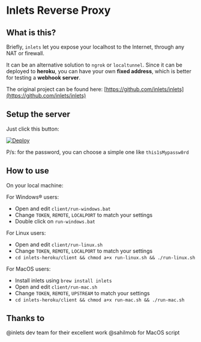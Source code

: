 # Inlets Reverse Proxy

## What is this?

Briefly, `inlets` let you expose your localhost to the Internet, through any NAT or firewall.

It can be an alternative solution to `ngrok` or `localtunnel`. Since it can be deployed to **heroku**, you can have your own **fixed address**, which is better for testing a **webhook server**.

The original project can be found here: [https://github.com/inlets/inlets](https://github.com/inlets/inlets)

## Setup the server

Just click this button:

[![Deploy](https://www.herokucdn.com/deploy/button.svg)](https://heroku.com/deploy?template=https://github.com/ngxson/inlets-heroku/tree/master)

P/s: for the password, you can choose a simple one like `this1sMypassw0rd`

## How to use

On your local machine:

For Windows® users:
- Open and edit `client/run-windows.bat`
- Change `TOKEN`, `REMOTE`, `LOCALPORT` to match your settings
- Double click on `run-windows.bat`

For Linux users:
- Open and edit `client/run-linux.sh`
- Change `TOKEN`, `REMOTE`, `LOCALPORT` to match your settings
- `cd inlets-heroku/client && chmod a+x run-linux.sh && ./run-linux.sh`

For MacOS users:
- Install inlets using `brew install inlets`
- Open and edit `client/run-mac.sh`
- Change `TOKEN`, `REMOTE`, `UPSTREAM` to match your settings
- `cd inlets-heroku/client && chmod a+x run-mac.sh && ./run-mac.sh`

## Thanks to

@inlets dev team for their excellent work
@sahilmob for MacOS script
